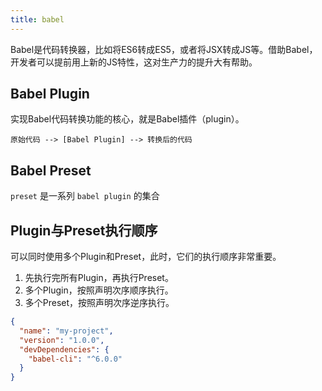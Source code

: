 ```yaml
---
title: babel
---
```


Babel是代码转换器，比如将ES6转成ES5，或者将JSX转成JS等。借助Babel，开发者可以提前用上新的JS特性，这对生产力的提升大有帮助。

## Babel Plugin

实现Babel代码转换功能的核心，就是Babel插件（plugin）。

`原始代码 --> [Babel Plugin] --> 转换后的代码`


## Babel Preset

 `preset` 是一系列 `babel plugin` 的集合


## Plugin与Preset执行顺序

可以同时使用多个Plugin和Preset，此时，它们的执行顺序非常重要。

1. 先执行完所有Plugin，再执行Preset。
2. 多个Plugin，按照声明次序顺序执行。
3. 多个Preset，按照声明次序逆序执行。


```json
{
  "name": "my-project",
  "version": "1.0.0",
  "devDependencies": {
    "babel-cli": "^6.0.0"
  }
}